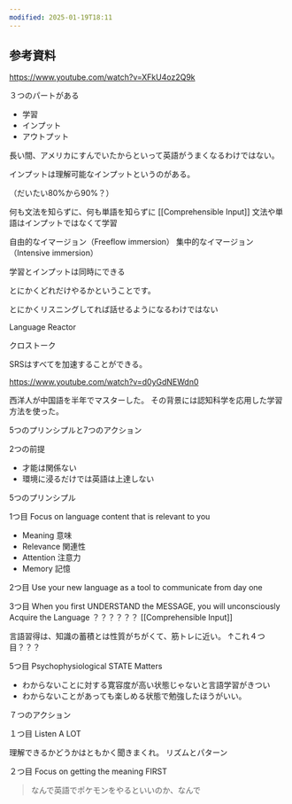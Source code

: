 ```yaml
---
modified: 2025-01-19T18:11
---
```




## 参考資料

https://www.youtube.com/watch?v=XFkU4oz2Q9k


３つのパートがある
- 学習
- インプット
- アウトプット

長い間、アメリカにすんでいたからといって英語がうまくなるわけではない。

インプットは理解可能なインプットというのがある。

（だいたい80%から90%？）

何も文法を知らずに、何も単語を知らずに
[[Comprehensible Input]]
文法や単語はインプットではなくて学習

自由的なイマージョン（Freeflow immersion）
集中的なイマージョン（Intensive immersion）

学習とインプットは同時にできる

とにかくどれだけやるかということです。

とにかくリスニングしてれば話せるようになるわけではない

Language Reactor

クロストーク

SRSはすべてを加速することができる。



https://www.youtube.com/watch?v=d0yGdNEWdn0

西洋人が中国語を半年でマスターした。
その背景には認知科学を応用した学習方法を使った。

5つのプリンシプルと7つのアクション

2つの前提
- 才能は関係ない
- 環境に浸るだけでは英語は上達しない

5つのプリンシプル

1つ目 Focus on language content that is relevant to you
- Meaning 意味
- Relevance 関連性
- Attention 注意力
- Memory 記憶

2つ目 Use your new language as a tool to communicate from day one

3つ目 When you first UNDERSTAND the MESSAGE, you will unconsciously Acquire the Language
？？？？？？
[[Comprehensible Input]]

言語習得は、知識の蓄積とは性質がちがくて、筋トレに近い。
↑これ４つ目？？？

5つ目 Psychophysiological STATE Matters
- わからないことに対する寛容度が高い状態じゃないと言語学習がきつい
- わからないことがあっても楽しめる状態で勉強したほうがいい。


７つのアクション

１つ目 Listen A LOT

理解できるかどうかはともかく聞きまくれ。
リズムとパターン

２つ目 Focus on getting the meaning FIRST

> なんで英語でポケモンをやるといいのか、なんで





